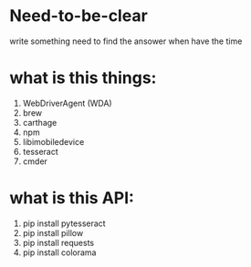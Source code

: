 # Need-to-be-clear
write something need to find the ansower when have the time


# what is this things: 
1. WebDriverAgent (WDA)
2. brew
3. carthage
4. npm
5. libimobiledevice
6. tesseract
7. cmder 



# what is this API:
1. pip install pytesseract
2. pip install pillow  
3. pip install requests
4. pip install colorama
